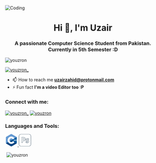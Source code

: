 <img align="center" alt="Coding" width="900" src="https://media.giphy.com/media/Mvf83YY0kwKqur3jmq/giphy.gif">
<h1 align="center">Hi 👋, I'm Uzair </h1>
<h3 align="center">A passionate Computer Science Student from Pakistan. Currently in 5th Semester :D</h3>

<p align="left"> <img src="https://komarev.com/ghpvc/?username=youzron&label=Profile%20views&color=0e75b6&style=flat" alt="youzron" /> </p>

<p align="left"> <a href="https://twitter.com/youzron_" target="blank"><img src="https://img.shields.io/twitter/follow/youzron_?logo=twitter&style=for-the-badge" alt="youzron_" /></a> </p>

<!-- - 🌱 I’m currently learning **C++ language** -->
- 📫 How to reach me **uzairzahid@protonmail.com**           
- ⚡ Fun fact **I'm a video Editor too :P**

<h3 align="left">Connect with me:</h3>
<p align="left">
<a href="https://twitter.com/youzron_" target="blank"><img align="center" src="https://raw.githubusercontent.com/rahuldkjain/github-profile-readme-generator/master/src/images/icons/Social/twitter.svg" alt="youzron_" height="30" width="40" /></a>
<a href="https://www.youtube.com/channel/UCbbnSqVvlSISWu0fFMc_7aw" target="blank"><img align="center" src="https://raw.githubusercontent.com/rahuldkjain/github-profile-readme-generator/master/src/images/icons/Social/youtube.svg" alt="youzron" height="30" width="40" /></a>
</p>

<h3 align="left">Languages and Tools:</h3>
<p align="left"> <a href="https://www.w3schools.com/cpp/" target="_blank" rel="noreferrer"> <img src="https://raw.githubusercontent.com/devicons/devicon/master/icons/cplusplus/cplusplus-original.svg" alt="cplusplus" width="40" height="40"/> </a> <a href="https://www.photoshop.com/en" target="_blank" rel="noreferrer"> <img src="https://raw.githubusercontent.com/devicons/devicon/master/icons/photoshop/photoshop-line.svg" alt="photoshop" width="40" height="40"/> </a> </p>

<p>&nbsp;<img align="center" src="https://github-readme-stats.vercel.app/api?username=youzron&show_icons=true&locale=en" alt="youzron" /></p>
